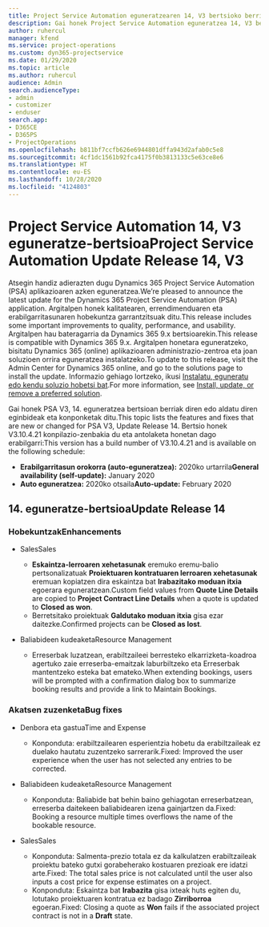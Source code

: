 ```yaml
---
title: Project Service Automation eguneratzearen 14, V3 bertsioko berrikuntzak edo aldaketak
description: Gai honek Project Service Automation eguneratzea 14, V3 bertsioko berritasunei buruzko informazioa ematen du.
author: ruhercul
manager: kfend
ms.service: project-operations
ms.custom: dyn365-projectservice
ms.date: 01/29/2020
ms.topic: article
ms.author: ruhercul
audience: Admin
search.audienceType:
- admin
- customizer
- enduser
search.app:
- D365CE
- D365PS
- ProjectOperations
ms.openlocfilehash: b811bf7ccfb626e6944801dffa943d2afab0c5e8
ms.sourcegitcommit: 4cf1dc1561b92fca4175f0b3813133c5e63ce8e6
ms.translationtype: HT
ms.contentlocale: eu-ES
ms.lasthandoff: 10/28/2020
ms.locfileid: "4124803"
---
```

# <a name="project-service-automation-update-release-14-v3"></a><span data-ttu-id="d1415-103">Project Service Automation 14, V3 eguneratze-bertsioa</span><span class="sxs-lookup"><span data-stu-id="d1415-103">Project Service Automation Update Release 14, V3</span></span>
<span data-ttu-id="d1415-104">Atsegin handiz adierazten dugu Dynamics 365 Project Service Automation (PSA) aplikazioaren azken eguneratzea.</span><span class="sxs-lookup"><span data-stu-id="d1415-104">We’re pleased to announce the latest update for the Dynamics 365 Project Service Automation (PSA) application.</span></span> <span data-ttu-id="d1415-105">Argitalpen honek kalitatearen, errendimenduaren eta erabilgarritasunaren hobekuntza garrantzitsuak ditu.</span><span class="sxs-lookup"><span data-stu-id="d1415-105">This release includes some important improvements to quality, performance, and usability.</span></span> <span data-ttu-id="d1415-106">Argitalpen hau bateragarria da Dynamics 365 9.x bertsioarekin.</span><span class="sxs-lookup"><span data-stu-id="d1415-106">This release is compatible with Dynamics 365 9.x.</span></span> <span data-ttu-id="d1415-107">Argitalpen honetara eguneratzeko, bisitatu Dynamics 365 (online) aplikazioaren administrazio-zentroa eta joan soluzioen orrira eguneratzea instalatzeko.</span><span class="sxs-lookup"><span data-stu-id="d1415-107">To update to this release, visit the Admin Center for Dynamics 365 online, and go to the solutions page to install the update.</span></span> <span data-ttu-id="d1415-108">Informazio gehiago lortzeko, ikusi [Instalatu, eguneratu edo kendu soluzio hobetsi bat](https://docs.microsoft.com/power-platform/admin/install-remove-preferred-solution).</span><span class="sxs-lookup"><span data-stu-id="d1415-108">For more information, see [Install, update, or remove a preferred solution](https://docs.microsoft.com/power-platform/admin/install-remove-preferred-solution).</span></span>

<span data-ttu-id="d1415-109">Gai honek PSA V3, 14. eguneratzea bertsioan berriak diren edo aldatu diren eginbideak eta konponketak ditu.</span><span class="sxs-lookup"><span data-stu-id="d1415-109">This topic lists the features and fixes that are new or changed for PSA V3, Update Release 14.</span></span> <span data-ttu-id="d1415-110">Bertsio honek V3.10.4.21 konpilazio-zenbakia du eta antolaketa honetan dago erabilgarri:</span><span class="sxs-lookup"><span data-stu-id="d1415-110">This version has a build number of V3.10.4.21 and is available on the following schedule:</span></span>

- <span data-ttu-id="d1415-111">**Erabilgarritasun orokorra (auto-eguneratzea):** 2020ko urtarrila</span><span class="sxs-lookup"><span data-stu-id="d1415-111">**General availability (self-update):** January 2020</span></span>
- <span data-ttu-id="d1415-112">**Auto eguneratzea:** 2020ko otsaila</span><span class="sxs-lookup"><span data-stu-id="d1415-112">**Auto-update:** February 2020</span></span>

## <a name="update-release-14"></a><span data-ttu-id="d1415-113">14. eguneratze-bertsioa</span><span class="sxs-lookup"><span data-stu-id="d1415-113">Update Release 14</span></span>

### <a name="enhancements"></a><span data-ttu-id="d1415-114">Hobekuntzak</span><span class="sxs-lookup"><span data-stu-id="d1415-114">Enhancements</span></span>

- <span data-ttu-id="d1415-115">Sales</span><span class="sxs-lookup"><span data-stu-id="d1415-115">Sales</span></span>

     - <span data-ttu-id="d1415-116">**Eskaintza-lerroaren xehetasunak** eremuko eremu-balio pertsonalizatuak **Proiektuaren kontratuaren lerroaren xehetasunak** eremuan kopiatzen dira eskaintza bat **Irabazitako moduan itxia** egoerara eguneratzean.</span><span class="sxs-lookup"><span data-stu-id="d1415-116">Custom field values from **Quote Line Details** are copied to **Project Contract Line Details** when a quote is updated to **Closed as won**.</span></span>
     - <span data-ttu-id="d1415-117">Berretsitako proiektuak **Galdutako moduan itxia** gisa ezar daitezke.</span><span class="sxs-lookup"><span data-stu-id="d1415-117">Confirmed projects can be **Closed as lost**.</span></span>

- <span data-ttu-id="d1415-118">Baliabideen kudeaketa</span><span class="sxs-lookup"><span data-stu-id="d1415-118">Resource Management</span></span>

     - <span data-ttu-id="d1415-119">Erreserbak luzatzean, erabiltzaileei berresteko elkarrizketa-koadroa agertuko zaie erreserba-emaitzak laburbiltzeko eta Erreserbak mantentzeko esteka bat emateko.</span><span class="sxs-lookup"><span data-stu-id="d1415-119">When extending bookings, users will be prompted with a confirmation dialog box to summarize booking results and provide a link to Maintain Bookings.</span></span>


### <a name="bug-fixes"></a><span data-ttu-id="d1415-120">Akatsen zuzenketa</span><span class="sxs-lookup"><span data-stu-id="d1415-120">Bug fixes</span></span>

- <span data-ttu-id="d1415-121">Denbora eta gastua</span><span class="sxs-lookup"><span data-stu-id="d1415-121">Time and Expense</span></span>

     - <span data-ttu-id="d1415-122">Konponduta: erabiltzailearen esperientzia hobetu da erabiltzaileak ez duelako hautatu zuzentzeko sarrerarik.</span><span class="sxs-lookup"><span data-stu-id="d1415-122">Fixed: Improved the user experience when the user has not selected any entries to be corrected.</span></span>

- <span data-ttu-id="d1415-123">Baliabideen kudeaketa</span><span class="sxs-lookup"><span data-stu-id="d1415-123">Resource Management</span></span>

     - <span data-ttu-id="d1415-124">Konponduta: Baliabide bat behin baino gehiagotan erreserbatzean, erreserba daitekeen baliabidearen izena gainjartzen da.</span><span class="sxs-lookup"><span data-stu-id="d1415-124">Fixed: Booking a resource multiple times overflows the name of the bookable resource.</span></span>

- <span data-ttu-id="d1415-125">Sales</span><span class="sxs-lookup"><span data-stu-id="d1415-125">Sales</span></span>

     - <span data-ttu-id="d1415-126">Konponduta: Salmenta-prezio totala ez da kalkulatzen erabiltzaileak proiektu bateko gutxi gorabeherako kostuaren prezioak ere idatzi arte.</span><span class="sxs-lookup"><span data-stu-id="d1415-126">Fixed: The total sales price is not calculated until the user also inputs a cost price for expense estimates on a project.</span></span>
     - <span data-ttu-id="d1415-127">Konponduta: Eskaintza bat **Irabazita** gisa ixteak huts egiten du, lotutako proiektuaren kontratua ez badago **Zirriborroa** egoeran.</span><span class="sxs-lookup"><span data-stu-id="d1415-127">Fixed: Closing a quote as **Won** fails if the associated project contract is not in a **Draft** state.</span></span>


